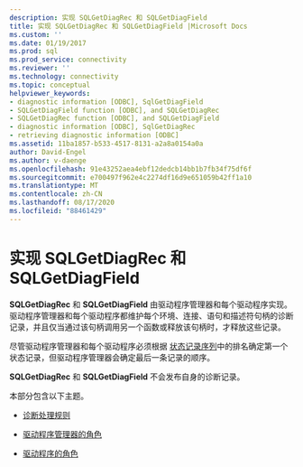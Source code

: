 ```yaml
---
description: 实现 SQLGetDiagRec 和 SQLGetDiagField
title: 实现 SQLGetDiagRec 和 SQLGetDiagField |Microsoft Docs
ms.custom: ''
ms.date: 01/19/2017
ms.prod: sql
ms.prod_service: connectivity
ms.reviewer: ''
ms.technology: connectivity
ms.topic: conceptual
helpviewer_keywords:
- diagnostic information [ODBC], SqlGetDiagField
- SQLGetDiagField function [ODBC], and SQLGetDiagRec
- SQLGetDiagRec function [ODBC], and SQLGetDiagField
- diagnostic information [ODBC], SqlGetDiagRec
- retrieving diagnostic information [ODBC]
ms.assetid: 11ba1857-b533-4517-8131-a2a8a0154a0a
author: David-Engel
ms.author: v-daenge
ms.openlocfilehash: 91e43252aea4ebf12dedcb14bb1b7fb34f75df6f
ms.sourcegitcommit: e700497f962e4c2274df16d9e651059b42ff1a10
ms.translationtype: MT
ms.contentlocale: zh-CN
ms.lasthandoff: 08/17/2020
ms.locfileid: "88461429"
---
```

# <a name="implementing-sqlgetdiagrec-and-sqlgetdiagfield"></a>实现 SQLGetDiagRec 和 SQLGetDiagField
**SQLGetDiagRec** 和 **SQLGetDiagField** 由驱动程序管理器和每个驱动程序实现。 驱动程序管理器和每个驱动程序都维护每个环境、连接、语句和描述符句柄的诊断记录，并且仅当通过该句柄调用另一个函数或释放该句柄时，才释放这些记录。  
  
 尽管驱动程序管理器和每个驱动程序必须根据 [状态记录序列](../../../odbc/reference/develop-app/sequence-of-status-records.md)中的排名确定第一个状态记录，但驱动程序管理器会确定最后一条记录的顺序。  
  
 **SQLGetDiagRec** 和 **SQLGetDiagField** 不会发布自身的诊断记录。  
  
 本部分包含以下主题。  
  
-   [诊断处理规则](../../../odbc/reference/develop-app/diagnostic-handling-rules.md)  
  
-   [驱动程序管理器的角色](../../../odbc/reference/develop-app/role-of-the-driver-manager.md)  
  
-   [驱动程序的角色](../../../odbc/reference/develop-app/role-of-the-driver.md)
